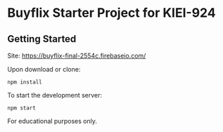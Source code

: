 # Buyflix Starter Project for KIEI-924

## Getting Started

Site: https://buyflix-final-2554c.firebaseio.com/

Upon download or clone:

```
npm install
```

To start the development server:

```
npm start
```

For educational purposes only.
